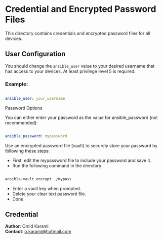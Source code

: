 # Credential and Encrypted Password Files

This directory contains credentials and encrypted password files for all devices.

## User Configuration

You should change the `ansible_user` value to your desired username that has access to your devices. At least privilege level 5 is required.

### Example:
```yaml

ansible_user: your_username
```

Password Options

You can either enter your password as the value for ansible_password (not recommended):


```yaml

ansible_password: mypassword
```


Use an encrypted password file (vault) to securely store your password by following these steps:

- First, edit the mypassword file to include your password and save it.
- Run the following command in the directory:

```bash

ansible-vault encrypt ./mypass
```
- Enter a vault key when prompted.
- Delete your clear text password file.
- Done.

## Credential

**Author**: Omid Karami  
**Contact**: [o.karami@hotmail.com](mailto:o.karami@hotmail.com)
